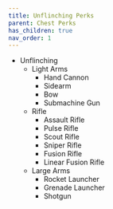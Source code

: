 ```yaml
---
title: Unflinching Perks
parent: Chest Perks
has_children: true
nav_order: 1
---
```


- Unflinching
    - Light Arms
        - Hand Cannon
        - Sidearm
        - Bow
        - Submachine Gun
    - Rifle
        - Assault Rifle
        - Pulse Rifle
        - Scout Rifle
        - Sniper Rifle
        - Fusion Rifle
        - Linear Fusion Rifle
    - Large Arms
        - Rocket Launcher
        - Grenade Launcher
        - Shotgun

